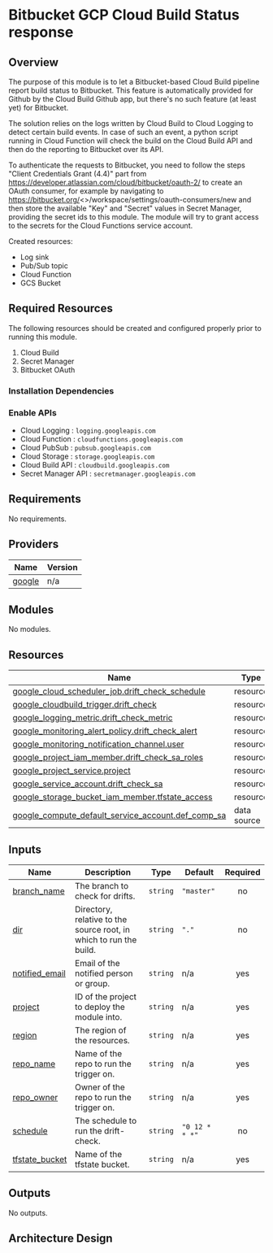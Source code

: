 # Bitbucket GCP Cloud Build Status response

## Overview

The purpose of this module is to let a Bitbucket-based Cloud Build pipeline report build status to Bitbucket. This feature is automatically provided for Github by the Cloud Build Github app, but there's no such feature (at least yet) for Bitbucket.

The solution relies on the logs written by Cloud Build to Cloud Logging to detect certain build events. In case of such an event, a python script running in Cloud Function will check the build on the Cloud Build API and then do the reporting to Bitbucket over its API.

To authenticate the requests to Bitbucket, you need to follow the steps "Client Credentials Grant (4.4)" part from https://developer.atlassian.com/cloud/bitbucket/oauth-2/ to create an OAuth consumer, for example by navigating to https://bitbucket.org/<<YOUR ORG NAME>>/workspace/settings/oauth-consumers/new and then store the available "Key" and "Secret" values in Secret Manager, providing the secret ids to this module. The module will try to grant access to the secrets for the Cloud Functions service account. 
  
Created resources:
* Log sink
* Pub/Sub topic
* Cloud Function
* GCS Bucket

## Required Resources

The following resources should be created and configured properly prior to running this module.

1. Cloud Build
2. Secret Manager
3. Bitbucket OAuth

### Installation Dependencies

### Enable APIs

* Cloud Logging : `logging.googleapis.com`
* Cloud Function : `cloudfunctions.googleapis.com`
* Cloud PubSub : `pubsub.googleapis.com`
* Cloud Storage : `storage.googleapis.com`
* Cloud Build API : `cloudbuild.googleapis.com`
* Secret Manager API : `secretmanager.googleapis.com`

<!-- BEGINNING OF PRE-COMMIT-TERRAFORM DOCS HOOK -->
## Requirements

No requirements.

## Providers

| Name | Version |
|------|---------|
| <a name="provider_google"></a> [google](#provider\_google) | n/a |

## Modules

No modules.

## Resources

| Name | Type |
|------|------|
| [google_cloud_scheduler_job.drift_check_schedule](https://registry.terraform.io/providers/hashicorp/google/latest/docs/resources/cloud_scheduler_job) | resource |
| [google_cloudbuild_trigger.drift_check](https://registry.terraform.io/providers/hashicorp/google/latest/docs/resources/cloudbuild_trigger) | resource |
| [google_logging_metric.drift_check_metric](https://registry.terraform.io/providers/hashicorp/google/latest/docs/resources/logging_metric) | resource |
| [google_monitoring_alert_policy.drift_check_alert](https://registry.terraform.io/providers/hashicorp/google/latest/docs/resources/monitoring_alert_policy) | resource |
| [google_monitoring_notification_channel.user](https://registry.terraform.io/providers/hashicorp/google/latest/docs/resources/monitoring_notification_channel) | resource |
| [google_project_iam_member.drift_check_sa_roles](https://registry.terraform.io/providers/hashicorp/google/latest/docs/resources/project_iam_member) | resource |
| [google_project_service.project](https://registry.terraform.io/providers/hashicorp/google/latest/docs/resources/project_service) | resource |
| [google_service_account.drift_check_sa](https://registry.terraform.io/providers/hashicorp/google/latest/docs/resources/service_account) | resource |
| [google_storage_bucket_iam_member.tfstate_access](https://registry.terraform.io/providers/hashicorp/google/latest/docs/resources/storage_bucket_iam_member) | resource |
| [google_compute_default_service_account.def_comp_sa](https://registry.terraform.io/providers/hashicorp/google/latest/docs/data-sources/compute_default_service_account) | data source |

## Inputs

| Name | Description | Type | Default | Required |
|------|-------------|------|---------|:--------:|
| <a name="input_branch_name"></a> [branch\_name](#input\_branch\_name) | The branch to check for drifts. | `string` | `"master"` | no |
| <a name="input_dir"></a> [dir](#input\_dir) | Directory, relative to the source root, in which to run the build. | `string` | `"."` | no |
| <a name="input_notified_email"></a> [notified\_email](#input\_notified\_email) | Email of the notified person or group. | `string` | n/a | yes |
| <a name="input_project"></a> [project](#input\_project) | ID of the project to deploy the module into. | `string` | n/a | yes |
| <a name="input_region"></a> [region](#input\_region) | The region of the resources. | `string` | n/a | yes |
| <a name="input_repo_name"></a> [repo\_name](#input\_repo\_name) | Name of the repo to run the trigger on. | `string` | n/a | yes |
| <a name="input_repo_owner"></a> [repo\_owner](#input\_repo\_owner) | Owner of the repo to run the trigger on. | `string` | n/a | yes |
| <a name="input_schedule"></a> [schedule](#input\_schedule) | The schedule to run the drift-check. | `string` | `"0 12 * * *"` | no |
| <a name="input_tfstate_bucket"></a> [tfstate\_bucket](#input\_tfstate\_bucket) | Name of the tfstate bucket. | `string` | n/a | yes |

## Outputs

No outputs.
<!-- END OF PRE-COMMIT-TERRAFORM DOCS HOOK -->

## Architecture Design


